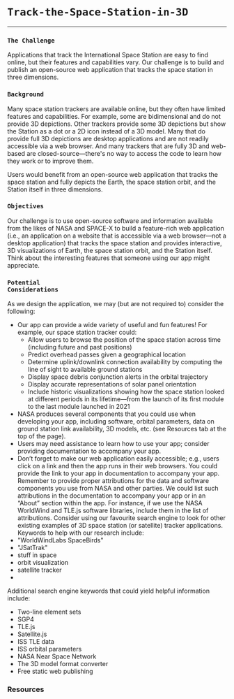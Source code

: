 
### <h1><code>Track-the-Space-Station-in-3D</code></h1> <hr>
### <code>The Challenge</code>
Applications that track the International Space Station are easy to find online, but their features and capabilities vary. Our challenge is to build and publish an open-source web application that tracks the space station in three dimensions.

### <code>Background</code>
Many space station trackers are available online, but they often have limited features and capabilities. For example, some are bidimensional and do not provide 3D depictions. Other trackers provide some 3D depictions but show the Station as a dot or a 2D icon instead of a 3D model. Many that do provide full 3D depictions are desktop applications and are not readily accessible via a web browser. And many trackers that are fully 3D and web-based are closed-source—there's no way to access the code to learn how they work or to improve them.

Users would benefit from an open-source web application that tracks the space station and fully depicts the Earth, the space station orbit, and the Station itself in three dimensions.

### <code>Objectives</code>
Our challenge is to use open-source software and information available from the likes of NASA and SPACE-X to build a feature-rich web application (i.e., an application on a website that is accessible via a web browser—not a desktop application) that tracks the space station and provides interactive, 3D visualizations of Earth, the space station orbit, and the Station itself. Think about the interesting features that someone using our app might appreciate. 

### <code>Potential Considerations</code>
As we design the application, we may (but are not required to) consider the following:
* Our app can provide a wide variety of useful and fun features! For example, our space station tracker could:
    * Allow users to browse the position of the space station across time (including future and past positions)
    * Predict overhead passes given a geographical location
    * Determine uplink/downlink connection availability by computing the line of sight to available ground stations
    * Display space debris conjunction alerts in the orbital trajectory
    * Display accurate representations of solar panel orientation
    * Include historic visualizations showing how the space station looked at different periods in its lifetime—from the launch of its first module to the last module launched in 2021
* NASA produces several components that you could use when developing your app, including software, orbital parameters, data on ground station link availability, 3D models, etc. (see Resources tab at the top of the page).
* Users may need assistance to learn how to use your app; consider providing documentation to accompany your app.
* Don’t forget to make our web application easily accessible; e.g., users click on a link and then the app runs in their web browsers. You could provide the link to your app in documentation to accompany your app. Remember to provide proper attributions for the data and software components you use from NASA and other parties. We could list such attributions in the documentation to accompany your app or in an “About” section within the app. For instance, if we use the NASA WorldWind and TLE.js software libraries, include them in the list of attributions.
Consider using our favourite search engine to look for other existing examples of 3D space station (or satellite) tracker applications. Keywords to help with our research include:
* "WorldWindLabs SpaceBirds"
* "JSatTrak"
* stuff in space
* orbit visualization
* satellite tracker
* 
Additional search engine keywords that could yield helpful information include:
* Two-line element sets
* SGP4
* TLE.js
* Satellite.js
* ISS TLE data
* ISS orbital parameters
* NASA Near Space Network
* The 3D model format converter
* Free static web publishing



### Resources
